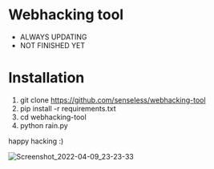 # Webhacking tool

* ALWAYS UPDATING
* NOT FINISHED YET

# Installation

1. git clone https://github.com/senseIess/webhacking-tool
2. pip install -r requirements.txt
3. cd webhacking-tool
4. python rain.py

happy hacking :)

![Screenshot_2022-04-09_23-23-33](https://user-images.githubusercontent.com/102387043/162605290-686b486c-8372-44cd-a896-44700f9db2da.jpg)


